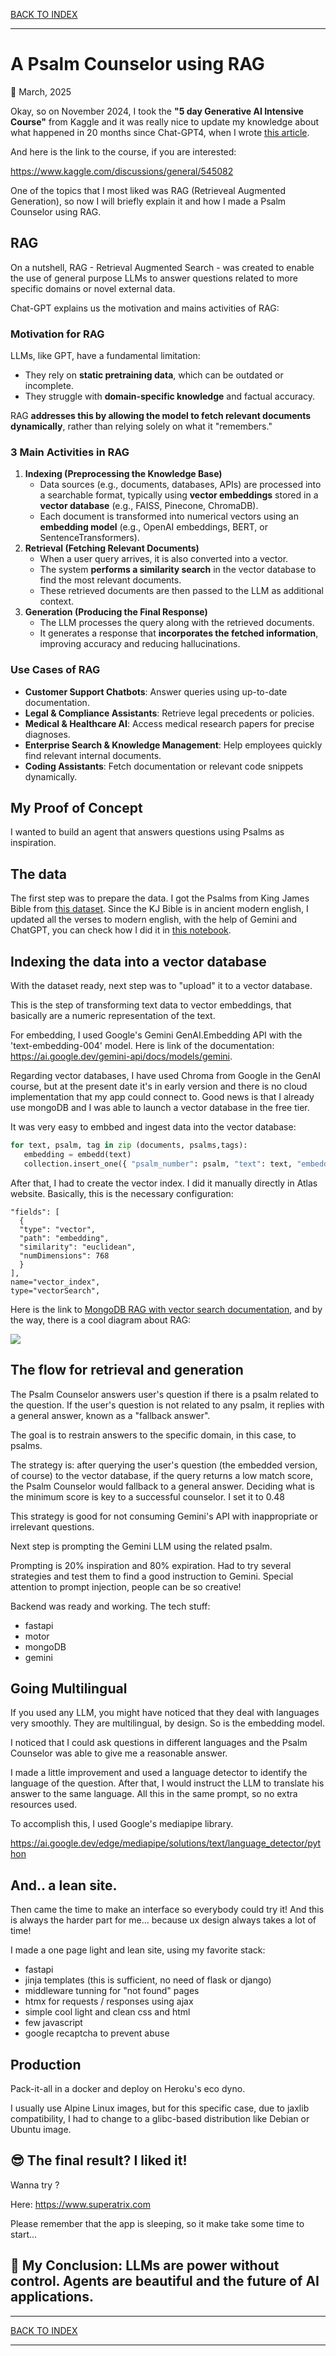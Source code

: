 [BACK TO INDEX](https://cristianasp.github.io)

---

# A Psalm Counselor using RAG

📅 March,  2025

Okay, so on November 2024, I took the **"5 day Generative AI Intensive Course"** from Kaggle and it was really nice to update my knowledge about what happened in 20 months since Chat-GPT4, when I wrote [this article](ml-ai-english.md).

And here is the link to the course, if you are interested:

https://www.kaggle.com/discussions/general/545082

One of the topics that I most liked was RAG (Retrieveal Augmented Generation), so now I will briefly explain it and how I made a Psalm Counselor using RAG.

## RAG

On a nutshell, RAG - Retrieval Augmented Search - was created to enable the use of general purpose LLMs to answer questions related to more specific domains or novel external data.

Chat-GPT explains us the motivation and mains activities of RAG: 

### **Motivation for RAG**

LLMs, like GPT, have a fundamental limitation:

- They rely on **static pretraining data**, which can be outdated or incomplete.
- They struggle with **domain-specific knowledge** and factual accuracy.

RAG **addresses this by allowing the model to fetch relevant documents dynamically**, rather than relying solely on what it "remembers."

### **3 Main Activities in RAG**

1. **Indexing (Preprocessing the Knowledge Base)**
    - Data sources (e.g., documents, databases, APIs) are processed into a searchable format, typically using **vector embeddings** stored in a **vector database** (e.g., FAISS, Pinecone, ChromaDB).
    - Each document is transformed into numerical vectors using an **embedding model** (e.g., OpenAI embeddings, BERT, or SentenceTransformers).
2. **Retrieval (Fetching Relevant Documents)**
    - When a user query arrives, it is also converted into a vector.
    - The system **performs a similarity search** in the vector database to find the most relevant documents.
    - These retrieved documents are then passed to the LLM as additional context.
3. **Generation (Producing the Final Response)**
    - The LLM processes the query along with the retrieved documents.
    - It generates a response that **incorporates the fetched information**, improving accuracy and reducing hallucinations.

### Use Cases of RAG

- **Customer Support Chatbots**: Answer queries using up-to-date documentation.
- **Legal & Compliance Assistants**: Retrieve legal precedents or policies.
- **Medical & Healthcare AI**: Access medical research papers for precise diagnoses.
- **Enterprise Search & Knowledge Management**: Help employees quickly find relevant internal documents.
- **Coding Assistants**: Fetch documentation or relevant code snippets dynamically.

## My Proof of Concept

I wanted to build an agent that answers questions using Psalms as inspiration.

## The data

The first step was to prepare the data. I got the Psalms from King James Bible from [this dataset](https://www.kaggle.com/datasets/kk99807/the-king-james-bible). Since the KJ Bible is in ancient modern english, I updated all the verses to modern english, with the help of Gemini and ChatGPT, you can check how I did it in [this notebook](https://www.kaggle.com/code/crisparada/psalms-translating-from-ancient-to-modern-english).

## Indexing the data into a vector database

With the dataset ready, next step was to "upload" it to a vector database. 

This is the step of transforming text data to vector embeddings, that basically are a numeric representation of the text.

For embedding, I used Google's Gemini GenAI.Embedding API with the 'text-embedding-004' model. Here is link of the documentation:
https://ai.google.dev/gemini-api/docs/models/gemini.

Regarding vector databases, I have used Chroma from Google in the GenAI course, but at the present date it's in early version and there is no cloud implementation that my app could connect to. Good news is that I already use mongoDB and I was able to launch a vector database in the free tier. 

It was very easy to embbed and ingest data into the vector database:

``` python
for text, psalm, tag in zip (documents, psalms,tags):
   embedding = embedd(text)
   collection.insert_one({ "psalm_number": psalm, "text": text, "embedding": embedding, "tag" : tag })
```

After that, I had to create the vector index. I did it manually directly in Atlas website. Basically, this is the necessary configuration:

```
"fields": [
  {
  "type": "vector",
  "path": "embedding",
  "similarity": "euclidean",
  "numDimensions": 768
  }
],
name="vector_index",
type="vectorSearch",
  ```
     

Here is the link to [MongoDB RAG with vector search documentation](https://www.mongodb.com/pt-br/docs/atlas/atlas-vector-search/rag), and by the way, there is a cool diagram about RAG:

![](https://www.mongodb.com/pt-br/docs/atlas/images/rag-flowchart.svg)

## The flow for retrieval and generation

The Psalm Counselor answers user's question if there is a psalm related to the question. If the user's question is not related to any psalm, it replies with a general answer, known as a "fallback answer".

The goal is to restrain answers to the specific domain, in this case, to psalms.

The strategy is: after querying the user's question (the embedded version, of course) to the vector database, if the query returns a low match score, the Psalm Counselor would fallback to a general answer. Deciding what is the minimum score is key to a successful counselor. I set it to 0.48

This strategy is good for not consuming Gemini's API with inappropriate or irrelevant questions.

Next step is prompting the Gemini LLM using the related psalm.

Prompting is 20% inspiration and 80% expiration. Had to try several strategies and test them to find a good instruction to Gemini. Special attention to prompt injection, people can be so creative!

Backend was ready and working. The tech stuff:
- fastapi
- motor
- mongoDB
- gemini

## Going Multilingual 

If you used any LLM, you might have noticed that they deal with languages very smoothly. They are multilingual, by design. So is the embedding model. 

I noticed that I could ask questions in different languages and the Psalm Counselor was able to give me a reasonable answer.

I made a little improvement and used a language detector to identify the language of the question. After that, I would instruct the LLM to translate his answer to the same language.  All this in the same prompt, so no extra resources used. 

To accomplish this, I used Google's mediapipe library.

https://ai.google.dev/edge/mediapipe/solutions/text/language_detector/python

## And.. a lean site.

Then came the time to make an interface so everybody could try it! And this is always the harder part for me... because ux design always takes a lot of time!

I made a one page light and lean site, using my favorite stack: 
- fastapi
- jinja templates (this is sufficient, no need of flask or django)
- middleware tunning for "not found" pages
- htmx for requests / responses using ajax
- simple cool light and clean css and html
- few javascript
- google recaptcha to prevent abuse

## Production

Pack-it-all in a docker and deploy on Heroku's eco dyno.

I usually use Alpine Linux images, but for this specific case, due to jaxlib compatibility, I had to change to a glibc-based distribution like Debian or Ubuntu image.


## 😎 The final result? I liked it!

Wanna try ? 

Here: https://www.superatrix.com

Please remember that the app is sleeping, so it make take some time to start...

## 🔎 My Conclusion:  LLMs are power without control. Agents are beautiful and the future of AI applications.

---

[BACK TO INDEX](https://cristianasp.github.io)

---